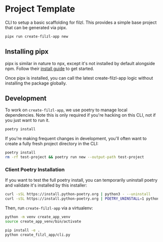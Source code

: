 # Project Template

CLI to setup a basic scaffolding for filzl. This provides a simple base project that can be generated via pipx.

```bash
pipx run create-filzl-app new
```

## Installing pipx

pipx is similar in nature to npx, except it's not installed by default alongside npm. Follow their [install guide](https://pipx.pypa.io/stable/installation/) to get started.

Once pipx is installed, you can call the latest create-filzl-app logic without installing the package globally.

## Development

To work on `create-filzl-app`, we use poetry to manage local dependencies. Note this is only required if you're hacking on this CLI, not if you just want to run it.

```bash
poetry install
```

If you're making frequent changes in development, you'll often want to create a fully fresh project directory in the CLI:

```bash
poetry install
rm -rf test-project && poetry run new --output-path test-project
```

### Client Poetry Installation

If you want to test the full poetry install, you can temporarily uninstall poetry and validate it's installed by this installer:

```bash
curl -sSL https://install.python-poetry.org | python3 - --uninstall
curl -sSL https://install.python-poetry.org | POETRY_UNINSTALL=1 python3 -
```

Then, run `create-filzl-app` via a virtualenv:

```bash
python -m venv create_app_venv
source create_app_venv/bin/activate

pip install -e .
python create_filzl_app/cli.py
```

